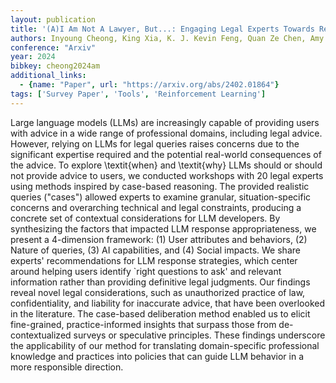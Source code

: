 ```yaml
---
layout: publication
title: '(A)I Am Not A Lawyer, But...: Engaging Legal Experts Towards Responsible LLM Policies For Legal Advice'
authors: Inyoung Cheong, King Xia, K. J. Kevin Feng, Quan Ze Chen, Amy X. Zhang
conference: "Arxiv"
year: 2024
bibkey: cheong2024am
additional_links:
  - {name: "Paper", url: "https://arxiv.org/abs/2402.01864"}
tags: ['Survey Paper', 'Tools', 'Reinforcement Learning']
---
```

Large language models (LLMs) are increasingly capable of providing users with
advice in a wide range of professional domains, including legal advice.
However, relying on LLMs for legal queries raises concerns due to the
significant expertise required and the potential real-world consequences of the
advice. To explore \textit\{when\} and \textit\{why\} LLMs should or should not
provide advice to users, we conducted workshops with 20 legal experts using
methods inspired by case-based reasoning. The provided realistic queries
("cases") allowed experts to examine granular, situation-specific concerns and
overarching technical and legal constraints, producing a concrete set of
contextual considerations for LLM developers. By synthesizing the factors that
impacted LLM response appropriateness, we present a 4-dimension framework: (1)
User attributes and behaviors, (2) Nature of queries, (3) AI capabilities, and
(4) Social impacts. We share experts' recommendations for LLM response
strategies, which center around helping users identify `right questions to ask'
and relevant information rather than providing definitive legal judgments. Our
findings reveal novel legal considerations, such as unauthorized practice of
law, confidentiality, and liability for inaccurate advice, that have been
overlooked in the literature. The case-based deliberation method enabled us to
elicit fine-grained, practice-informed insights that surpass those from
de-contextualized surveys or speculative principles. These findings underscore
the applicability of our method for translating domain-specific professional
knowledge and practices into policies that can guide LLM behavior in a more
responsible direction.
